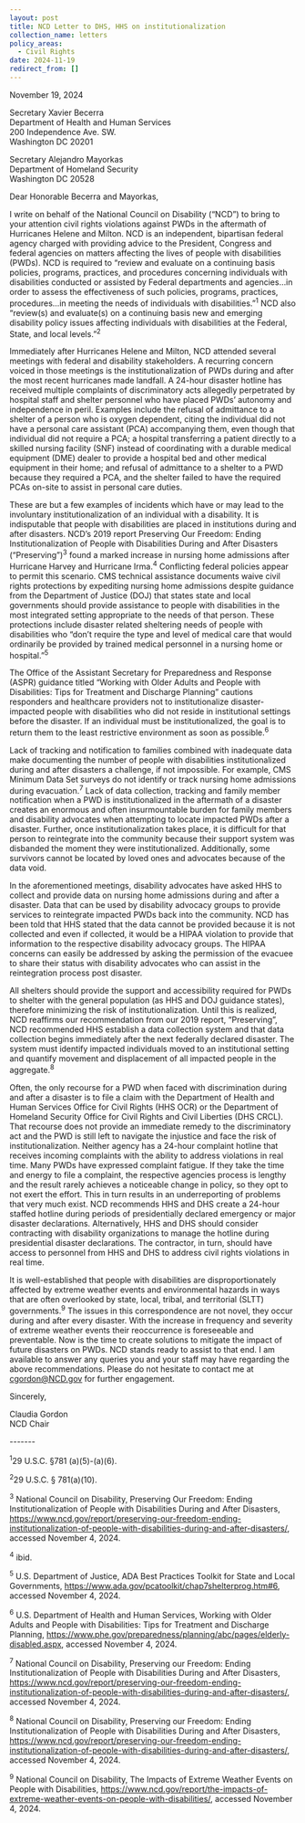 ```yaml
---
layout: post
title: NCD Letter to DHS, HHS on institutionalization
collection_name: letters
policy_areas:
  - Civil Rights
date: 2024-11-19
redirect_from: []
---
```

November 19, 2024

Secretary Xavier Becerra\
Department of Health and Human Services\
200 Independence Ave. SW.\
Washington DC 20201

Secretary Alejandro Mayorkas\
Department of Homeland Security\
Washington DC 20528

Dear Honorable Becerra and Mayorkas,

I write on behalf of the National Council on Disability (“NCD”) to bring to your attention civil rights violations against PWDs in the aftermath of Hurricanes Helene and Milton. NCD is an independent, bipartisan federal agency charged with providing advice to the President, Congress and federal agencies on matters affecting the lives of people with disabilities (PWDs). NCD is required to “review and evaluate on a continuing basis policies, programs, practices, and procedures concerning individuals with disabilities conducted or assisted by Federal departments and agencies…in order to assess the effectiveness of such policies, programs, practices, procedures…in meeting the needs of individuals with disabilities.”<sup>1</sup>  NCD also “review(s) and evaluate(s) on a continuing basis new and emerging disability policy issues affecting individuals with disabilities at the Federal, State, and local levels.”<sup>2</sup>  

Immediately after Hurricanes Helene and Milton, NCD attended several  meetings with federal and disability stakeholders. A recurring concern voiced in those meetings is the institutionalization of PWDs during and after the most recent hurricanes made landfall. A 24-hour disaster hotline has received multiple complaints of discriminatory acts allegedly perpetrated by hospital staff and shelter personnel who have placed PWDs’ autonomy and independence in peril. Examples include the refusal of admittance to a shelter of a person who is oxygen dependent, citing the individual did not have a personal care assistant (PCA) accompanying them, even though that individual did not require a PCA; a hospital transferring a patient directly to a skilled nursing facility (SNF) instead of coordinating with a durable medical equipment (DME) dealer to provide a hospital bed and other medical equipment in their home; and refusal of admittance to a shelter to a PWD because they required a PCA, and the shelter failed to have the required PCAs on-site to assist in personal care duties.  

These are but a few examples of incidents which have or may lead to the involuntary institutionalization of an individual with a disability. It is indisputable that people with disabilities are placed in institutions during and after disasters. NCD’s 2019 report Preserving Our Freedom: Ending Institutionalization of People with Disabilities During and After Disasters (“Preserving”)<sup>3</sup>   found a marked increase in nursing home admissions after Hurricane Harvey and Hurricane Irma.<sup>4</sup>  Conflicting federal policies appear to permit this scenario. CMS technical assistance documents waive civil rights protections by expediting nursing home admissions despite guidance from the Department of Justice (DOJ) that states state and local governments should provide assistance to people with disabilities in the most integrated setting appropriate to the needs of that person. These protections include disaster related sheltering needs of people with disabilities who “don’t require the type and level of medical care that would ordinarily be provided by trained medical personnel in a nursing home or hospital.”<sup>5</sup> 

The Office of the Assistant Secretary for Preparedness and Response (ASPR) guidance titled “Working with Older Adults and People with Disabilities: Tips for Treatment and Discharge Planning” cautions responders and healthcare providers not to institutionalize disaster-impacted people with disabilities who did not reside in institutional settings before the disaster. If an individual must be institutionalized, the goal is to return them to the least restrictive environment as soon as possible.<sup>6</sup> 

Lack of tracking and notification to families combined with inadequate data make documenting the number of people with disabilities institutionalized during and after disasters a challenge, if not impossible. For example, CMS Minimum Data Set surveys do not identify or track nursing home admissions during evacuation.<sup>7</sup>  Lack of data collection, tracking and family member notification when a PWD is institutionalized in the aftermath of a disaster creates an enormous and often insurmountable burden for family members and disability advocates when attempting to locate impacted PWDs after a disaster. Further, once institutionalization takes place, it is difficult for that person to reintegrate into the community because their support system was disbanded the moment they were institutionalized. Additionally, some survivors cannot be located by loved ones and advocates because of the data void.

In the aforementioned meetings, disability advocates have asked HHS to collect and provide data on nursing home admissions during and after a disaster. Data that can be used by disability advocacy groups to provide services to reintegrate impacted PWDs back into the community. NCD has been told that HHS stated that the data cannot be provided because it is not collected and even if collected, it would be a HIPAA violation to provide that information to the respective disability advocacy groups. The HIPAA concerns can easily be addressed by asking the permission of the evacuee to share their status with disability advocates who can assist in the reintegration process post disaster. 

All shelters should provide the support and accessibility required for PWDs to shelter with the general population (as HHS and DOJ guidance states), therefore minimizing the risk of institutionalization. Until this is realized, NCD reaffirms our recommendation from our 2019 report, “Preserving”, NCD recommended HHS establish a data collection system and that data collection begins immediately after the next federally declared disaster. The system must identify impacted individuals moved to an institutional setting and quantify movement and displacement of all impacted people in the aggregate.<sup>8</sup> 

Often, the only recourse for a PWD when faced with discrimination during and after a disaster is to file a claim with the Department of Health and Human Services Office for Civil Rights (HHS OCR) or the Department of Homeland Security Office for Civil Rights and Civil Liberties (DHS CRCL). That recourse does not provide an immediate remedy to the discriminatory act and the PWD is still left to navigate the injustice and face the risk of institutionalization. Neither agency has a 24-hour complaint hotline that receives incoming complaints with the ability to address violations in real time. Many PWDs have expressed complaint fatigue. If they take the time and energy to file a complaint, the respective agencies process is lengthy and the result rarely achieves a noticeable change in policy, so they opt to not exert the effort. This in turn results in an underreporting of problems that very much exist. NCD recommends HHS and DHS  create a 24-hour staffed hotline during periods of presidentially declared emergency or major disaster declarations. Alternatively, HHS and DHS should consider contracting  with disability organizations to manage the hotline during presidential disaster declarations. The contractor, in turn, should have access to personnel from HHS and DHS to address civil rights violations in real time.

It is well-established that people with disabilities are disproportionately affected by extreme weather events and environmental hazards in ways that are often overlooked by state, local, tribal, and territorial (SLTT) governments.<sup>9</sup>  The issues in this correspondence are not novel, they occur during and after every disaster. With the increase in frequency and severity of extreme weather events their reoccurrence is foreseeable and preventable. Now is the time to create solutions to mitigate the impact of future disasters on PWDs. NCD stands ready to assist to that end. I am available to answer any queries you and your staff may have regarding the above recommendations. Please do not hesitate to contact me at cgordon@NCD.gov for further engagement. 

Sincerely,

Claudia Gordon\
NCD Chair



\-------

  <sup>1</sup>29 U.S.C. §781 (a)(5)-(a)(6).

 <sup>2</sup>29 U.S.C. § 781(a)(10).

<sup>3</sup>  National Council on Disability, Preserving Our Freedom: Ending Institutionalization of People with Disabilities During and After Disasters, https://www.ncd.gov/report/preserving-our-freedom-ending-institutionalization-of-people-with-disabilities-during-and-after-disasters/, accessed November 4, 2024.

<sup>4</sup>  ibid.

<sup>5</sup>  U.S. Department of Justice, ADA Best Practices Toolkit for State and Local Governments, https://www.ada.gov/pcatoolkit/chap7shelterprog.htm#6, accessed November 4, 2024.

<sup>6</sup>  U.S. Department of Health and Human Services, Working with Older Adults and People with Disabilities: Tips for Treatment and Discharge Planning, https://www.phe.gov/preparedness/planning/abc/pages/elderly-disabled.aspx, accessed November 4, 2024.

<sup>7</sup>  National Council on Disability, Preserving our Freedom: Ending Institutionalization of People with Disabilities During and After Disasters, https://www.ncd.gov/report/preserving-our-freedom-ending-institutionalization-of-people-with-disabilities-during-and-after-disasters/, accessed November 4, 2024.

<sup>8</sup>  National Council on Disability, Preserving our Freedom: Ending Institutionalization of People with Disabilities During and After Disasters, https://www.ncd.gov/report/preserving-our-freedom-ending-institutionalization-of-people-with-disabilities-during-and-after-disasters/, accessed November 4, 2024.

<sup>9</sup>  National Council on Disability, The Impacts of Extreme Weather Events on People with Disabilities, https://www.ncd.gov/report/the-impacts-of-extreme-weather-events-on-people-with-disabilities/, accessed November 4, 2024.
